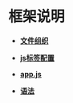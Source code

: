 # 框架说明<a name="ZH-CN_TOPIC_0000001162414603"></a>

-   **[文件组织](文件组织.md)**  

-   **[js标签配置](js标签配置.md)**  

-   **[app.js](app-js.md)**  

-   **[语法](语法.md)**  



